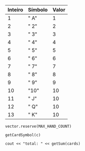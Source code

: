 | Inteiro | Símbolo | Valor |
|---------|---------|-------|
| 1       | " A"    | 1     |
| 2       | " 2"    | 2     |
| 3       | " 3"    | 3     |
| 4       | " 4"    | 4     |
| 5       | " 5"    | 5     |
| 6       | " 6"    | 6     |
| 7       | " 7"    | 7     |
| 8       | " 8"    | 8     |
| 9       | " 9"    | 9     |
| 10      | "10"    | 10    |
| 11      | " J"    | 10    |
| 12      | " Q"    | 10    |
| 13      | " K"    | 10    | 

`vector.reserve(MAX_HAND_COUNT)`

`getCardSymbol(c)`

`cout << "total: " << getSum(cards)`

